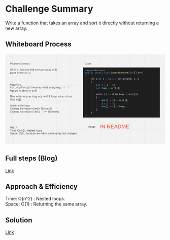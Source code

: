 # Challenge Summary
<!-- Description of the challenge -->
Write a function that takes an array and sort it directly without returning a new array.

## Whiteboard Process
<!-- Embedded whiteboard image -->
![img](./assets/whiteboard.png)

## Full steps (Blog)
<!-- Embedded Steps image -->
[Link](./steps.md)

## Approach & Efficiency
<!-- What approach did you take? Why? What is the Big O space/time for this approach? -->
Time: O(n^2) : Nested loops.  
Space: O(1) : Returning the same array.

## Solution
<!-- Show how to run your code, and examples of it in action -->
[Link](./code)
